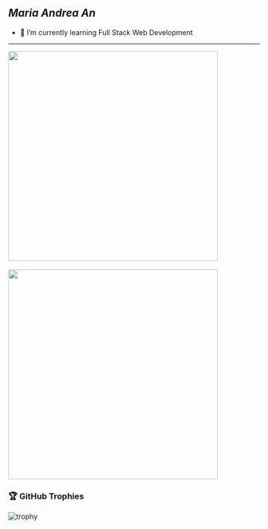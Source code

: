 ## *Maria Andrea An*

- 🌱 I’m currently learning Full Stack Web Development
<hr>
<a href="https://github.com/anuraghazra/convoychat">
  <img width=420 align="center" src="https://github-readme-stats.vercel.app/api/top-langs/?username=mariandrean&layout=compact&theme=monokai" />
</a>
<br><br>
<a href="https://github.com/anuraghazra/github-readme-stats">
  <img width=420 align="center" src="https://github-readme-stats.vercel.app/api?username=mariandrean&show_icons=true&theme=monokai" />
</a>

### 🏆 GitHub Trophies

![trophy](https://github-profile-trophy.vercel.app/?username=mariandrean&row=2&column=3&theme=gitdimmed&no-frame=true)

<!--
**mariandrean/mariandrean** is a ✨ _special_ ✨ repository because its `README.md` (this file) appears on your GitHub profile.

Here are some ideas to get you started:

- 🔭 I’m currently working on ...
- 🌱 I’m currently learning ...
- 👯 I’m looking to collaborate on ...
- 🤔 I’m looking for help with ...
- 💬 Ask me about ...
- 📫 How to reach me: ...
- 😄 Pronouns: ...
- ⚡ Fun fact: ...
-->
